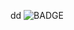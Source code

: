 dd
<img src="https://img.shields.io/badge/Adobe XD-FF61F6?style=flat-square&logo=Adobe XD&logoColor=white" alt="BADGE"/>